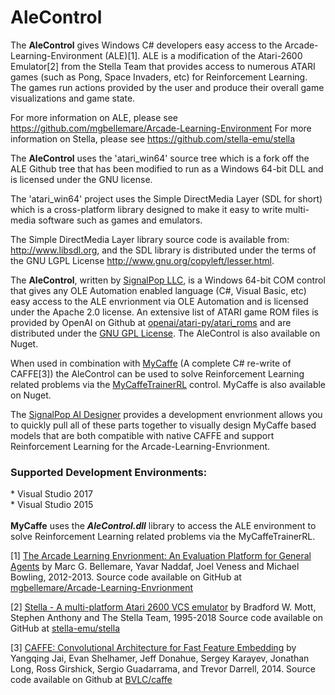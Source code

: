 # AleControl
The <b>AleControl</b> gives Windows C# developers easy access to the Arcade-Learning-Environment (ALE)[1].  ALE is a modification of the Atari-2600 Emulator[2] from the Stella Team that provides access to numerous ATARI 
games (such as Pong, Space Invaders, etc) for Reinforcement Learning.  The games run actions provided by the user and produce their overall game visualizations and game state.

For more information on ALE, please see https://github.com/mgbellemare/Arcade-Learning-Environment
For more information on Stella, please see https://github.com/stella-emu/stella

The <b>AleControl</b> uses the 'atari_win64' source tree which is a fork off the ALE Github tree that has been modified to run as a Windows 64-bit DLL and is licensed under the GNU license. 

The 'atari_win64' project uses the Simple DirectMedia Layer (SDL for short) which is a cross-platform library designed to make it easy to write multi-media software such as games and emulators. 

The Simple DirectMedia Layer library source code is available from: http://www.libsdl.org, and the SDL library is distributed under the terms of
the GNU LGPL License http://www.gnu.org/copyleft/lesser.html.

The <b>AleControl</b>, written by <a href="https://www.signalpop.com">SignalPop LLC</a>, is a Windows 64-bit COM control that gives any OLE Automation enabled language (C#, Visual Basic, etc) easy access to the ALE envrionment via OLE Automation and is licensed under the Apache 2.0 license.  An extensive list of ATARI game ROM files is provided by OpenAI on Github at <a href="https://github.com/openai/atari-py/tree/master/atari_py/atari_roms">openai/atari-py/atari_roms</a> and are distributed under the <a href="https://github.com/openai/atari-py/blob/master/License.txt">GNU GPL License</a>.
The AleControl is also available on Nuget.

When used in combination with <a href="https://github.com/mycaffe">MyCaffe</a> (A complete C# re-write of CAFFE[3]) the AleControl can be used to solve 
Reinforcement Learning related problems via the <a href="https://www.signalpop.com/wp-content/uploads/2018/09/myCaffe_with_RL_paper.v0.9.pdf">MyCaffeTrainerRL</a> control.
MyCaffe is also available on Nuget.

The <a href="https://www.signalpop.com">SignalPop AI Designer</a> provides a development envrionment allows you to quickly pull all of these parts together to visually
design MyCaffe based models that are both compatible with native CAFFE and support Reinforcement Learning for the Arcade-Learning-Envrionment.

<h3>Supported Development Environments:</h3>
* Visual Studio 2017</br>
* Visual Studio 2015</br>
</br>
<b>MyCaffe</b> uses the <b><i>AleControl.dll</i></b> library to access the ALE environment to solve Reinforcement Learning
related problems via the MyCaffeTrainerRL.

[1] [The Arcade Learning Envrionment: An Evaluation Platform for General Agents](https://arxiv.org/abs/1207.4708) by Marc G. Bellemare, 
Yavar Naddaf, Joel Veness and Michael Bowling, 2012-2013.  Source code available on GitHub at <a href="https://github.com/mgbellemare/Arcade-Learning-Environment">mgbellemare/Arcade-Learning-Envrionment</a>

[2] [Stella - A multi-platform Atari 2600 VCS emulator](https://stella-emu.github.io/) by Bradford W. Mott, Stephen Anthony and The Stella Team, 1995-2018
Source code available on GitHub at <a href="https://github.com/stella-emu/stella">stella-emu/stella</a>

[3] [CAFFE: Convolutional Architecture for Fast Feature Embedding](https://arxiv.org/abs/1408.5093) by Yangqing Jai, Evan Shelhamer, Jeff Donahue, 
Sergey Karayev, Jonathan Long, Ross Girshick, Sergio Guadarrama, and Trevor Darrell, 2014.  Source code available on Github at <a href="https://github.com/BVLC/caffe">BVLC/caffe</a>

